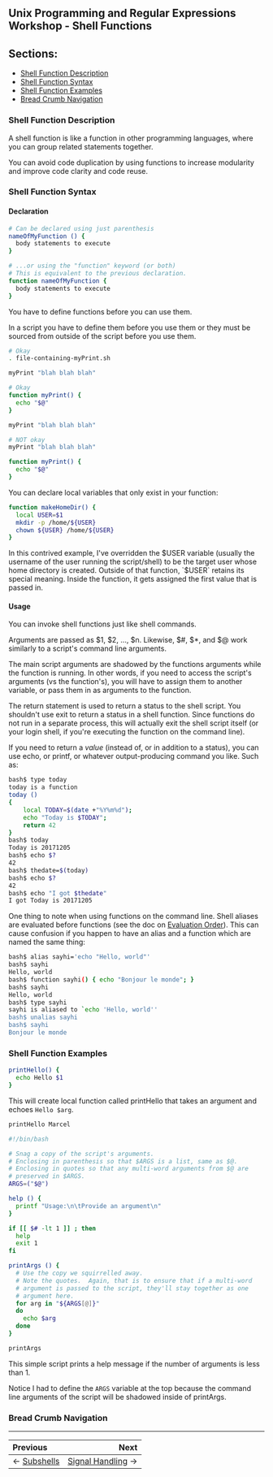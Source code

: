 ## Unix Programming and Regular Expressions Workshop - Shell Functions

## Sections:

* [Shell Function Description](#shell-function-description)
* [Shell Function Syntax](#shell-function-syntax)
* [Shell Function Examples](#shell-function-examples)
* [Bread Crumb Navigation](#bread-crumb-navigation)

### Shell Function Description

A shell function is like a function in other programming languages, where you can group
related statements together.

You can avoid code duplication by using functions to increase modularity and improve code
clarity and code reuse.

### Shell Function Syntax

#### Declaration

```bash
# Can be declared using just parenthesis
nameOfMyFunction () {
  body statements to execute
}
```

```bash
# ...or using the "function" keyword (or both)
# This is equivalent to the previous declaration.
function nameOfMyFunction {
  body statements to execute
}
```

You have to define functions before you can use them.

In a script you have to define them before you use them or they must be sourced from
outside of the script before you use them.

```bash
# Okay
. file-containing-myPrint.sh

myPrint "blah blah blah"
```

```bash
# Okay
function myPrint() {
  echo "$@"
}

myPrint "blah blah blah"
```

```bash
# NOT okay
myPrint "blah blah blah"

function myPrint() {
  echo "$@"
}
```

You can declare local variables that only exist in your function:

```bash
function makeHomeDir() {
  local USER=$1
  mkdir -p /home/${USER}
  chown ${USER} /home/${USER}
}
```

In this contrived example, I've overridden the $USER variable (usually the username of the
user running the script/shell) to be the target user whose home directory is created.
Outside of that function, `$USER` retains its special meaning.  Inside the function, it
gets assigned the first value that is passed in.

#### Usage

You can invoke shell functions just like shell commands.

Arguments are passed as $1, $2, ..., $n.  Likewise, $#, $\*, and $@ work similarly to a
script's command line arguments.

The main script arguments are shadowed by the functions arguments while the function is
running.  In other words, if you need to access the script's arguments (vs the
function's), you will have to assign them to another variable, or pass them in as
arguments to the function.

The return statement is used to return a status to the shell script.  You shouldn't use
exit to return a status in a shell function.  Since functions do not run in a separate
process, this will actually exit the shell script itself (or your login shell, if you're
executing the function on the command line).

If you need to return a *value* (instead of, or in addition to a status), you can use
echo, or printf, or whatever output-producing command you like.  Such as:

```bash
bash$ type today
today is a function
today ()
{
    local TODAY=$(date +"%Y%m%d");
    echo "Today is $TODAY";
    return 42
}
bash$ today
Today is 20171205
bash$ echo $?
42
bash$ thedate=$(today)
bash$ echo $?
42
bash$ echo "I got $thedate"
I got Today is 20171205
```

One thing to note when using functions on the command line.  Shell aliases are evaluated
before functions (see the doc on [Evaluation Order](evaluation-order.md)).  This can cause
confusion if you happen to have an alias and a function which are named the same thing:

```bash
bash$ alias sayhi='echo "Hello, world"'
bash$ sayhi
Hello, world
bash$ function sayhi() { echo "Bonjour le monde"; }
bash$ sayhi
Hello, world
bash$ type sayhi
sayhi is aliased to `echo 'Hello, world''
bash$ unalias sayhi
bash$ sayhi
Bonjour le monde
```

### Shell Function Examples

```bash
printHello() {
  echo Hello $1
}
```

This will create local function called printHello that takes an argument and echoes `Hello
$arg`.

```bash
printHello Marcel
```

```bash
#!/bin/bash

# Snag a copy of the script's arguments.
# Enclosing in parenthesis so that $ARGS is a list, same as $@.
# Enclosing in quotes so that any multi-word arguments from $@ are
# preserved in $ARGS.
ARGS=("$@")

help () {
  printf "Usage:\n\tProvide an argument\n"
}

if [[ $# -lt 1 ]] ; then
  help
  exit 1
fi

printArgs () {
  # Use the copy we squirrelled away.
  # Note the quotes.  Again, that is to ensure that if a multi-word
  # argument is passed to the script, they'll stay together as one
  # argument here.
  for arg in "${ARGS[@]}"
  do
    echo $arg
  done
}

printArgs
```

This simple script prints a help message if the number of arguments is less than 1.

Notice I had to define the `ARGS` variable at the top because the command line arguments
of the script will be shadowed inside of printArgs.

### Bread Crumb Navigation
_________________________

Previous | Next
:------- | ---:
← [Subshells](./subshells.md) | [Signal Handling](./signal-handling.md) →
